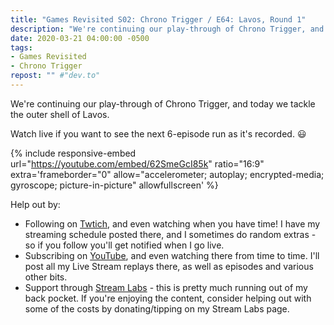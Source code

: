 ```yaml
---
title: "Games Revisited S02: Chrono Trigger / E64: Lavos, Round 1"
description: "We're continuing our play-through of Chrono Trigger, and today we tackle the outer shell of Lavos."
date: 2020-03-21 04:00:00 -0500
tags:
- Games Revisited
- Chrono Trigger
repost: "" #"dev.to"
---
```


We're continuing our play-through of Chrono Trigger, and today we tackle the outer shell of Lavos.

Watch live if you want to see the next 6-episode run as it's recorded. :smiley:
<!--more-->

{% include responsive-embed url="https://youtube.com/embed/62SmeGcI85k" ratio="16:9" extra='frameborder="0" allow="accelerometer; autoplay; encrypted-media; gyroscope; picture-in-picture" allowfullscreen' %}

Help out by:
 * Following on [Twtich](https://twitch.tv/AnonJr_Live), and even watching when you have time! I have my streaming schedule posted there, and I sometimes do random extras - so if you follow you'll get notified when I go live.
 * Subscribing on [YouTube](http://www.youtube.com/channel/UCXafqhKHbkSUIrq0LAuu0tw), and even watching there from time to time. I'll post all my Live Stream replays there, as well as episodes and various other bits.
 * Support through [Stream Labs](https://streamlabs.com/anonjr_live) - this is pretty much running out of my back pocket. If you're enjoying the content, consider helping out with some of the costs by donating/tipping on my Stream Labs page.